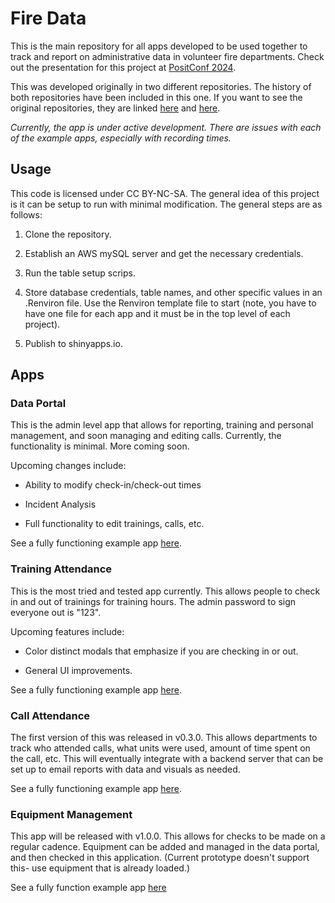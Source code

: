 # Fire Data

This is the main repository for all apps developed to be used together to track and report on administrative data in volunteer fire departments. Check out the presentation for this project at <a href = "https://reg.conf.posit.co/flow/posit/positconf24/publiccatalog/page/publiccatalog/session/1711986858836001vnVj" target="_blank">PositConf 2024</a>.

This was developed originally in two different repositories. The history of both repositories have been included in this one. If you want to see the original repositories, they are linked <a href = "https://github.com/JosephRichey/cfd_data_portal" target="_blank">here</a> and <a href = "https://github.com/JosephRichey/cfd_training_attendance" target="_blank">here</a>.

_Currently, the app is under active development. There are issues with each of the example apps, especially with recording times._

## Usage

This code is licensed under CC BY-NC-SA. The general idea of this project is it can be setup to run with minimal modification. The general steps are as follows:

1.  Clone the repository.

2.  Establish an AWS mySQL server and get the necessary credentials.

3.  Run the table setup scrips.

4.  Store database credentials, table names, and other specific values in an .Renviron file. Use the Renviron template file to start (note, you have to have one file for each app and it must be in the top level of each project).

5.  Publish to shinyapps.io.

## Apps

### Data Portal

This is the admin level app that allows for reporting, training and personal management, and soon managing and editing calls. Currently, the functionality is minimal. More coming soon.

Upcoming changes include:

-   Ability to modify check-in/check-out times

-   Incident Analysis

-   Full functionality to edit trainings, calls, etc.

See a fully functioning example app <a href = "https://fire-data.shinyapps.io/data-portal/" target="_blank">here</a>.

### Training Attendance

This is the most tried and tested app currently. This allows people to check in and out of trainings for training hours. The admin password to sign everyone out is "123".

Upcoming features include:

-   Color distinct modals that emphasize if you are checking in or out.

-   General UI improvements.

See a fully functioning example app <a href = "https://fire-data.shinyapps.io/training-attendance/" target="_blank">here</a>.

### Call Attendance

The first version of this was released in v0.3.0. This allows departments to track who attended calls, what units were used, amount of time spent on the call, etc. This will eventually integrate with a backend server that can be set up to email reports with data and visuals as needed.

See a fully functioning example app <a href = "https://fire-data.shinyapps.io/incident-response/" target="_blank">here</a>.

### Equipment Management

This app will be released with v1.0.0. This allows for checks to be made on a regular cadence. Equipment can be added and managed in the data portal, and then checked in this application. (Current prototype doesn't support this- use equipment that is already loaded.)

See a fully function example app <a href = "https://fire-data.shinyapps.io/equipment_management/" target="_blank">here</a>
